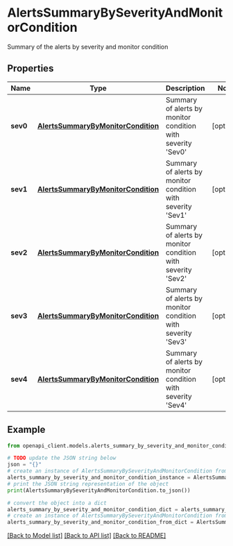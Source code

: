 # AlertsSummaryBySeverityAndMonitorCondition

Summary of the alerts by severity and monitor condition

## Properties

Name | Type | Description | Notes
------------ | ------------- | ------------- | -------------
**sev0** | [**AlertsSummaryByMonitorCondition**](AlertsSummaryByMonitorCondition.md) | Summary of alerts by monitor condition with severity &#39;Sev0&#39; | [optional] 
**sev1** | [**AlertsSummaryByMonitorCondition**](AlertsSummaryByMonitorCondition.md) | Summary of alerts by monitor condition with severity &#39;Sev1&#39; | [optional] 
**sev2** | [**AlertsSummaryByMonitorCondition**](AlertsSummaryByMonitorCondition.md) | Summary of alerts by monitor condition with severity &#39;Sev2&#39; | [optional] 
**sev3** | [**AlertsSummaryByMonitorCondition**](AlertsSummaryByMonitorCondition.md) | Summary of alerts by monitor condition with severity &#39;Sev3&#39; | [optional] 
**sev4** | [**AlertsSummaryByMonitorCondition**](AlertsSummaryByMonitorCondition.md) | Summary of alerts by monitor condition with severity &#39;Sev4&#39; | [optional] 

## Example

```python
from openapi_client.models.alerts_summary_by_severity_and_monitor_condition import AlertsSummaryBySeverityAndMonitorCondition

# TODO update the JSON string below
json = "{}"
# create an instance of AlertsSummaryBySeverityAndMonitorCondition from a JSON string
alerts_summary_by_severity_and_monitor_condition_instance = AlertsSummaryBySeverityAndMonitorCondition.from_json(json)
# print the JSON string representation of the object
print(AlertsSummaryBySeverityAndMonitorCondition.to_json())

# convert the object into a dict
alerts_summary_by_severity_and_monitor_condition_dict = alerts_summary_by_severity_and_monitor_condition_instance.to_dict()
# create an instance of AlertsSummaryBySeverityAndMonitorCondition from a dict
alerts_summary_by_severity_and_monitor_condition_from_dict = AlertsSummaryBySeverityAndMonitorCondition.from_dict(alerts_summary_by_severity_and_monitor_condition_dict)
```
[[Back to Model list]](../README.md#documentation-for-models) [[Back to API list]](../README.md#documentation-for-api-endpoints) [[Back to README]](../README.md)


